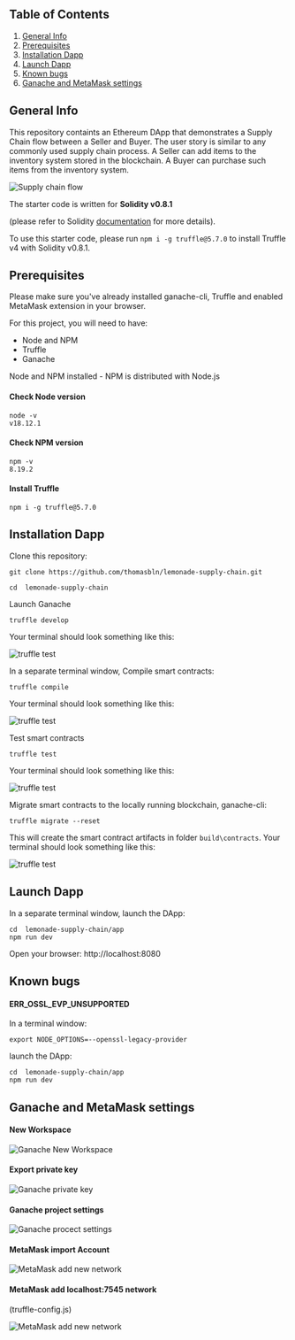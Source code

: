 ## Table of Contents
1. [General Info](#general-info)
2. [Prerequisites](#prerequisites)
3. [Installation Dapp](#installation-dapp)
4. [Launch Dapp](#launch-dapp)
5. [Known bugs](#known-bugs)
6. [Ganache and MetaMask settings](#ganache-an-metamask-settings)


## General Info

This repository containts an Ethereum DApp that demonstrates a Supply Chain flow between a Seller and Buyer. The user story is similar to any commonly used supply chain process. A Seller can add items to the inventory system stored in the blockchain. A Buyer can purchase such items from the inventory system.

![Supply chain flow](images/simplesupplychain.png)


The starter code is written for **Solidity v0.8.1**

(please refer to Solidity [documentation](https://docs.soliditylang.org/en/v0.8.1/index.html) for more details). 

To use this starter code, please run `npm i -g truffle@5.7.0` to install Truffle v4 with Solidity v0.8.1. 

## Prerequisites

Please make sure you've already installed ganache-cli, Truffle and enabled MetaMask extension in your browser.

For this project, you will need to have:
* Node and NPM
* Truffle
* Ganache

Node and NPM installed - NPM is distributed with Node.js
#### Check Node version
```
node -v
v18.12.1
```
#### Check NPM version
```
npm -v
8.19.2
```

#### Install Truffle
```
npm i -g truffle@5.7.0
```


## Installation Dapp


Clone this repository:

```
git clone https://github.com/thomasbln/lemonade-supply-chain.git
```

```
cd  lemonade-supply-chain
```


Launch Ganache

```
truffle develop
```

Your terminal should look something like this:

![truffle test](images/truffle_develop.png)

In a separate terminal window, Compile smart contracts:

```
truffle compile
```

Your terminal should look something like this:

![truffle test](images/truffle_compile.png)

Test smart contracts

```
truffle test
```

Your terminal should look something like this:

![truffle test](images/truffle_test.png)



Migrate smart contracts to the locally running blockchain, ganache-cli:

```
truffle migrate --reset
```
This will create the smart contract artifacts in folder ```build\contracts```.
Your terminal should look something like this:

![truffle test](images/truffle_migrate.png)



## Launch Dapp 
In a separate terminal window, launch the DApp:

```
cd  lemonade-supply-chain/app
npm run dev
```
Open your browser:  http://localhost:8080
 
 
## Known bugs

#### ERR_OSSL_EVP_UNSUPPORTED

In a terminal window:

```
export NODE_OPTIONS=--openssl-legacy-provider
```
launch the DApp:

```
cd  lemonade-supply-chain/app
npm run dev
```


## Ganache and MetaMask settings

#### New Workspace

![Ganache New Workspace](images/Ganache-new-workspace.png)

#### Export private key

![Ganache private key](images/Ganache-private-key.png)


#### Ganache project settings

![Ganache procect settings](images/Ganache-project-settings.png)

#### MetaMask import Account

![MetaMask add new network](images/MetaMask-import-key.png)

#### MetaMask add localhost:7545 network 

(truffle-config.js)

![MetaMask add new network](images/MetaMask-add-network.png)

